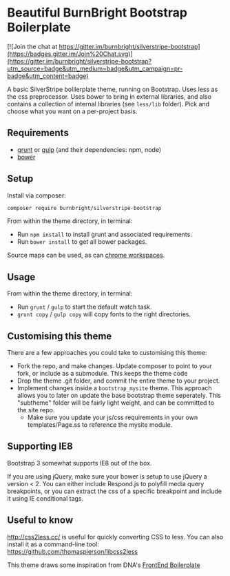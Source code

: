 # Beautiful BurnBright Bootstrap Boilerplate

[![Join the chat at https://gitter.im/burnbright/silverstripe-bootstrap](https://badges.gitter.im/Join%20Chat.svg)](https://gitter.im/burnbright/silverstripe-bootstrap?utm_source=badge&utm_medium=badge&utm_campaign=pr-badge&utm_content=badge)

A basic SilverStripe bolilerplate theme, running on Bootstrap. Uses less as the css preprocessor. Uses bower to bring in external libraries, and also contains a collection of internal libraries (see `less/lib` folder). Pick and choose what you want on a per-project basis.

## Requirements

 * [grunt](http://gruntjs.com/) or [gulp](http://gulpjs.com/) (and their dependencies: npm, node)
 * [bower](http://bower.io/)

## Setup

Install via composer:

```sh
composer require burnbright/silverstripe-bootstrap
```

From within the theme directory, in terminal:

 * Run `npm install` to install grunt and associated requirements.
 * Run `bower install` to get all bower packages.

Source maps can be used, as can [chrome workspaces](https://developer.chrome.com/devtools/docs/workspaces).

## Usage

From within the theme directory, in terminal:

 * Run `grunt` / `gulp` to start the default watch task.
 * `grunt copy` / `gulp copy` will copy fonts to the right directories.

## Customising this theme

There are a few approaches you could take to customising this theme:

 * Fork the repo, and make changes. Update composer to point to your fork, or include as a submodule. This keeps the theme code 
 * Drop the theme .git folder, and commit the entire theme to your project.
 * Implement changes inside a `bootstrap_mysite` theme. This approach allows you to later on update the base bootstrap theme seperately. This "subtheme" folder will be fairly light weight, and can be committed to the site repo.
 	- Make sure you update your js/css requirements in your own templates/Page.ss to reference the mysite module.

## Supporting IE8

Bootstrap 3 somewhat supports IE8 out of the box.

If you are using jQuery, make sure your bower is setup to use jQuery a version < 2.
You can either include Respond.js to polyfill media query breakpoints, or you can extract the css of a specific breakpoint and include it using IE conditional tags.

## Useful to know

http://css2less.cc/ is useful for quickly converting CSS to less. You can also install it as a command-line tool: https://github.com/thomaspierson/libcss2less

This theme draws some inspiration from DNA's [FrontEnd Boilerplate](https://github.com/dnadesign/dna_frontend_boilerplate)
